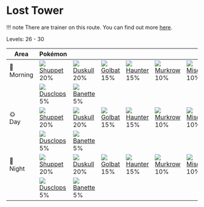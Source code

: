 # Lost Tower

!!! note
    There are trainer on this route. You can find out more [here](/trainer_changes/lost_tower/).

Levels: 26 - 30

Area         | Pokémon                           | &nbsp;                            | &nbsp;                            | &nbsp;                            | &nbsp;                            | &nbsp;                            
---          | ---                               | ---                               | ---                               | ---                               | ---                               | ---                               
🌅<br>Morning | ![][353]<br> [Shuppet]<br> 20%   | ![][355]<br> [Duskull]<br> 20%   | ![][042]<br> [Golbat]<br> 15%    | ![][093]<br> [Haunter]<br> 15%   | ![][198]<br> [Murkrow]<br> 10%   | ![][200]<br> [Misdreavus]<br> 10%
&nbsp;       | ![][356]<br> [Dusclops]<br> 5%   | ![][354]<br> [Banette]<br> 5%    
🌞<br>Day     | ![][353]<br> [Shuppet]<br> 20%   | ![][355]<br> [Duskull]<br> 20%   | ![][042]<br> [Golbat]<br> 15%    | ![][093]<br> [Haunter]<br> 15%   | ![][198]<br> [Murkrow]<br> 10%   | ![][200]<br> [Misdreavus]<br> 10%
&nbsp;       | ![][356]<br> [Dusclops]<br> 5%   | ![][354]<br> [Banette]<br> 5%    
🌙<br>Night   | ![][353]<br> [Shuppet]<br> 20%   | ![][355]<br> [Duskull]<br> 20%   | ![][042]<br> [Golbat]<br> 15%    | ![][093]<br> [Haunter]<br> 15%   | ![][198]<br> [Murkrow]<br> 10%   | ![][200]<br> [Misdreavus]<br> 10%
&nbsp;       | ![][356]<br> [Dusclops]<br> 5%   | ![][354]<br> [Banette]<br> 5%    


[Golbat]: /pokemon_changes/042/
[Haunter]: /pokemon_changes/093/
[Murkrow]: /pokemon_changes/198/
[Misdreavus]: /pokemon_changes/200/
[Shuppet]: /pokemon_changes/353/
[Banette]: /pokemon_changes/354/
[Duskull]: /pokemon_changes/355/
[Dusclops]: /pokemon_changes/356/
[042]: /img/pokemon/042.png
[093]: /img/pokemon/093.png
[198]: /img/pokemon/198.png
[200]: /img/pokemon/200.png
[353]: /img/pokemon/353.png
[354]: /img/pokemon/354.png
[355]: /img/pokemon/355.png
[356]: /img/pokemon/356.png
